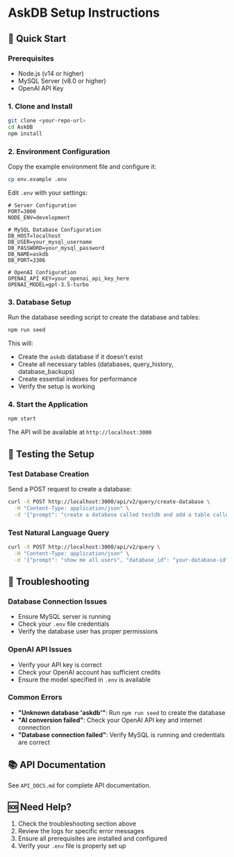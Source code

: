 # AskDB Setup Instructions

## 🚀 Quick Start

### Prerequisites
- Node.js (v14 or higher)
- MySQL Server (v8.0 or higher)
- OpenAI API Key

### 1. Clone and Install
```bash
git clone <your-repo-url>
cd AskDB
npm install
```

### 2. Environment Configuration
Copy the example environment file and configure it:
```bash
cp env.example .env
```

Edit `.env` with your settings:
```env
# Server Configuration
PORT=3000
NODE_ENV=development

# MySQL Database Configuration
DB_HOST=localhost
DB_USER=your_mysql_username
DB_PASSWORD=your_mysql_password
DB_NAME=askdb
DB_PORT=3306

# OpenAI Configuration
OPENAI_API_KEY=your_openai_api_key_here
OPENAI_MODEL=gpt-3.5-turbo
```

### 3. Database Setup
Run the database seeding script to create the database and tables:
```bash
npm run seed
```

This will:
- Create the `askdb` database if it doesn't exist
- Create all necessary tables (databases, query_history, database_backups)
- Create essential indexes for performance
- Verify the setup is working

### 4. Start the Application
```bash
npm start
```

The API will be available at `http://localhost:3000`

## 🧪 Testing the Setup

### Test Database Creation
Send a POST request to create a database:
```bash
curl -X POST http://localhost:3000/api/v2/query/create-database \
  -H "Content-Type: application/json" \
  -d '{"prompt": "create a database called testdb and add a table called users with id and name columns"}'
```

### Test Natural Language Query
```bash
curl -X POST http://localhost:3000/api/v2/query \
  -H "Content-Type: application/json" \
  -d '{"prompt": "show me all users", "database_id": "your-database-id"}'
```

## 🔧 Troubleshooting

### Database Connection Issues
- Ensure MySQL server is running
- Check your `.env` file credentials
- Verify the database user has proper permissions

### OpenAI API Issues
- Verify your API key is correct
- Check your OpenAI account has sufficient credits
- Ensure the model specified in `.env` is available

### Common Errors
- **"Unknown database 'askdb'"**: Run `npm run seed` to create the database
- **"AI conversion failed"**: Check your OpenAI API key and internet connection
- **"Database connection failed"**: Verify MySQL is running and credentials are correct

## 📚 API Documentation

See `API_DOCS.md` for complete API documentation.

## 🆘 Need Help?

1. Check the troubleshooting section above
2. Review the logs for specific error messages
3. Ensure all prerequisites are installed and configured
4. Verify your `.env` file is properly set up

